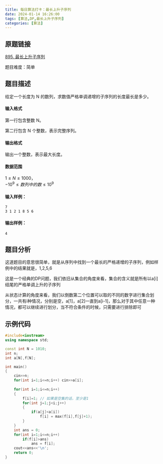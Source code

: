 ```yaml
---
title: 每日算法打卡：最长上升子序列
date: 2024-01-14 16:26:00
tags: [算法,DP,最长上升子序列]
categories: [算法]
---
```


## 原题链接

[895. 最长上升子序列](https://www.acwing.com/problem/content/897/)

题目难度：简单

## 题目描述

给定一个长度为 N 的数列，求数值严格单调递增的子序列的长度最长是多少。

#### 输入格式

第一行包含整数 N。

第二行包含 N 个整数，表示完整序列。

#### 输出格式

输出一个整数，表示最大长度。

#### 数据范围

$1 \le N \le 1000$，  
$-10^9 \le 数列中的数 \le 10^9$

#### 输入样例：

```
7
3 1 2 1 8 5 6 
```

#### 输出样例：

```
4 
```

## 题目分析

这道题目的意思很简单，就是从序列中找到一个最长的严格递增的子序列，例如样例中的结果就是，1,2,5,6

这是一个经典的DP问题，我们依旧从集合的角度来看，集合的含义就是所有以a[i]结尾的严格单调上升的子序列

从状态计算的角度来看，我们以倒数第二个位置可以取的不同的数字进行集合划分，一共有i种情况，分别是空，a[1]，a[2]一直到a[i-1]，那么对于其中任意一种情况，都可以继续进行划分，当不符合条件的时候，只需要进行排除即可

## 示例代码

```cpp
#include<iostream>
using namespace std;

const int N = 1010;
int n;
int a[N],f[N];

int main()
{
    cin>>n;
    for(int i=1;i<=n;i++) cin>>a[i];
    
    for(int i=1;i<=n;i++)
    {
        f[i]=1; // 如果是空集的话，至少是1
        for(int j=1;j<i;j++)
        {
            if(a[j]<a[i])
                f[i] = max(f[i],f[j]+1);
        }
    }
    int ans = 0;
    for(int i=1;i<=n;i++)
        if(f[i]>ans)
            ans = f[i];
    cout<<ans<<'\n';
    return 0;
}
```



